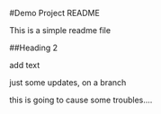 #Demo Project README

This is a simple readme file

##Heading 2

add text

just some updates, on a branch

this is going to cause some troubles....
